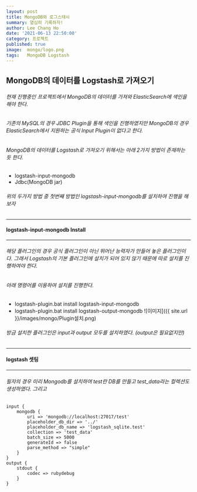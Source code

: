 ```yaml
---
layout: post
title: MongoDB와 로그스태시
summary: 열심히 기록하자!
author: Lee Chang Ho
date: '2021-06-13 22:50:00'
category: 프로젝트
published: true
image:  mongo/logo.png
tags:   MongoDB Logstash
---
```


## MongoDB의 데이터를 Logstash로 가져오기
###### 현재 진행중인 프로젝트에서 MongoDB의 데이터를 가져와 ElasticSearch에 색인을 해야 한다.
###### 기존의 MySQL의 경우 JDBC Plugin을 통해 색인을 진행하였지만 MongoDB의 경우 ElasticSearch에서 지원하는 공식 Input Plugin이 없다고 한다.  
###### MongoDB의 데이터를 Logstash로 가져오기 위해서는 아래 2가지 방법이 존재하는 듯 한다.
- logstash-input-mongodb
- Jdbc(MongoDB jar)
###### 위의 두가지 방법 중 첫번째 방법인 logstash-input-mongodb를 설치하여 진행을 해 보자

---
#### logstash-input-mongodb Install
--- 
###### 해당 플러그인의 경우 공식 플러그인이 아닌 뛰어난 능력자가 만들어 놓은 플러그인이다. 그래서 Logstash의 기본 플러그인에 설치가 되어 있지 않기 때문에 따로 설치를 진행하여야 한다.  
###### 아래 명령어를 이용하여 설치를 진행한다.
- logstash-plugin.bat install logstash-input-mongodb
- logstash-plugin.bat install logstash-output-mongodb
![이미지]({{ site.url }}/images/mongo/Plugin설치.png)
###### 방금 설치한 플러그인은 input과 output 모두를 설치하였다. (output은 필요없지만)

---
#### logstash 셋팅
--- 
###### 필자의 경우 미리 Mongodb를 설치하여 test란 DB를 만들고 test_data라는 컬렉션도 생성하였다.  그리고
```
input {    
    mongodb {
		uri => 'mongodb://localhost:27017/test'
		placeholder_db_dir => '../'
		placeholder_db_name => 'logstash_sqlite.test'
		collection => 'test_data'
		batch_size => 5000
		generateId => false
		parse_method => "simple"
	}
}
output {
	stdout {        
        codec => rubydebug    
    }
}
```

<!--stackedit_data:
eyJoaXN0b3J5IjpbNDQ0NDgyMDg5LC02OTQ4MTU0NTUsMTIyMD
MzODI2Ml19
-->